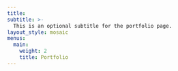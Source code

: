 ```yaml
---
title: 
subtitle: >-
  This is an optional subtitle for the portfolio page.
layout_style: mosaic
menus:
  main:
    weight: 2
    title: Portfolio
---
```

